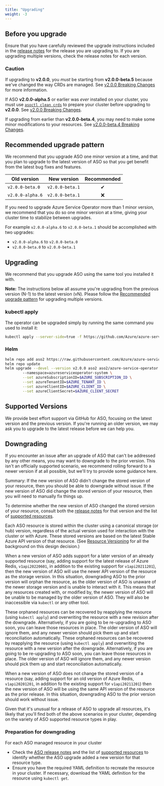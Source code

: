 ```yaml
---
title: "Upgrading"
weight: -3
---
```


## Before you upgrade

Ensure that you have carefully reviewed the upgrade instructions included in the [release notes](https://github.com/Azure/azure-service-operator/releases) for the release you are upgrading to. If you are upgrading multiple versions, check the release notes for each version. 

### Caution

If upgrading to **v2.0.0**, you *must* be starting from **v2.0.0-beta.5** because we've changed the way CRDs are managed. See [v2.0.0 Breaking Changes](../breaking-changes/breaking-changes-v2.0.0.md) for more information.

If ASO **v2.0.0-alpha.5** or earlier was *ever* installed on your cluster, you must use [`asoctl clean crds`](../../../tools/asoctl.md#clean-crds) to prepare your cluster before upgrading to **v2.0.0**. See [v2.0.0 Breaking Changes](../breaking-changes/breaking-changes-v2.0.0.md).

If upgrading from earlier than **v2.0.0-beta.4**, you may need to make some minor modifications to your resources. See [v2.0.0-beta.4 Breaking Changes](../breaking-changes/breaking-changes-v2.0.0-beta.4.md).

## Recommended upgrade pattern

We recommend that you upgrade ASO one minor version at a time, and that you plan to upgrade to the latest version of ASO so that you get benefit from the latest bug fixes and features.

| Old version      | New version     | Recommended |
| ---------------- | --------------- | :---------: |
| `v2.0.0-beta.0`  | `v2.0.0-beta.1` |      ✔      |
| `v2.0.0-alpha.6` | `v2.0.0-beta.1` |      ❌      |

If you need to upgrade Azure Service Operator more than 1 minor version, we recommend that you do so one minor version at a time, giving your cluster time to stabilize between upgrades.

For example `v2.0.0-alpha.6` to `v2.0.0-beta.1` should be accomplished with two upgrades:
 - `v2.0.0-alpha.6` to `v2.0.0-beta.0`
 - `v2.0.0-beta.0` to `v2.0.0-beta.1`

## Upgrading

We recommend that you upgrade ASO using the same tool you installed it with. 

**Note:** The instructions below all assume you're upgrading from the previous version (N-1) to the latest version (vN). Please follow 
the [Recommended upgrade pattern](#recommended-upgrade-pattern) for upgrading multiple versions. 

### kubectl apply

The operator can be upgraded simply by running the same command you used to install it: 

```bash
kubectl apply --server-side=true -f https://github.com/Azure/azure-service-operator/releases/download/v2.0.0/azureserviceoperator_v2.0.0.yaml
```

### Helm

```bash
helm repo add aso2 https://raw.githubusercontent.com/Azure/azure-service-operator/main/v2/charts
helm repo update
helm upgrade --devel --version v2.0.0 aso2 aso2/azure-service-operator \ 
        --namespace=azureserviceoperator-system \
        --set azureSubscriptionID=$AZURE_SUBSCRIPTION_ID \
        --set azureTenantID=$AZURE_TENANT_ID \
        --set azureClientID=$AZURE_CLIENT_ID \
        --set azureClientSecret=$AZURE_CLIENT_SECRET
```

## Supported Versions

We provide best effort support via GitHub for ASO, focusing on the latest version and the previous version. If you're running an older version, we may ask you to upgrade to the latest release before we can help you.

## Downgrading

If you encounter an issue after an upgrade of ASO that can't be addressed by any other means, you may want to downgrade to the prior version. This isn't an officially supported scenario, we recommend rolling forward to a newer version if at all possible, but we'll try to provide some guidance here.

Summary: If the new version of ASO didn't change the stored version of your resource, then you should be able to downgrade without issue. If the new version of ASO did change the stored version of your resource, then you will need to manually fix things up.

To determine whether the new version of ASO changed the stored version of your resource, consult both the [release notes](https://github.com/Azure/azure-service-operator/releases) for that version and the list of [supported resources](https://azure.github.io/azure-service-operator/reference/).

Each ASO resource is stored within the cluster using a canonical storage (or hub) version, regardless of the actual version used for interaction with the cluster or with Azure. These stored versions are based on the latest Stable Azure API version of that resource. (See [Resource Versioning](https://azure.github.io/azure-service-operator/design/versioning/) for all the background on this design decision.)

When a new version of ASO adds support for a later version of an already supported resource (say, adding support for the latest release of Azure Redis, `v1api20220601`, in addition to the existing support for `v1api20211201`), then the new version of ASO will use the newer API version of the resource as the storage version. In this situation, downgrading ASO to the prior version will orphan the resource, as the older version of ASO is unaware of the newer storage version and is unable to interact with it. This means that any resources created with, or modified by, the newer version of ASO will be unable to be managed by the older version of ASO. They will also be inaccessible via `kubectl` or any other tool.

These orphaned resources can be recovered by reapplying the resource (using `kubectl apply`) and overwriting the resource with a new revision after the downgrade. Alternatively, if you are going to be re-upgrading to ASO soon, you can leave those resources in place. The older version of ASO will ignore them, and any newer version should pick them up and start reconciliation automatically.
These orphaned resources can be recovered by reapplying the resource (using `kubectl apply`) and overwriting the resource with a new version after the downgrade. Alternatively, if you are going to be re-upgrading to ASO soon, you can leave those resources in place. The older version of ASO will ignore them, and any newer version should pick them up and start reconciliation automatically.

When a new version of ASO does not change the stored version of a resource (say, adding support for an old version of Azure Redis, `v1api20201201`, in addition fo the existing support for `v1api20211201`) then the new version of ASO will be using the same API version of the resource as the prior release. In this situation, downgrading ASO to the prior version should work without issue.

Given that it's unusual for a release of ASO to upgrade all resources, it's likely that you'll find both of the above scenarios in your cluster, depending on the variety of ASO supported resource types in play.

### Preparation for downgrading

For each ASO managed resource in your cluster

* Check the [ASO release notes](https://github.com/Azure/azure-service-operator/releases) and the list of [supported resources](https://azure.github.io/azure-service-operator/reference/) to identify whether the ASO upgrade added a new version for that resource type.
* Ensure you have the required YAML definition to recreate the resource in your cluster. If necessary, download the YAML definition for the resource using `kubectl get`.


